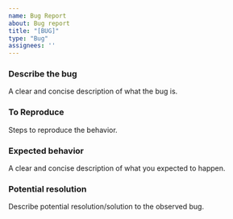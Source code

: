 ```yaml
---
name: Bug Report
about: Bug report
title: "[BUG]"
type: "Bug"
assignees: ''
---
```


### Describe the bug
A clear and concise description of what the bug is.

### To Reproduce
Steps to reproduce the behavior.

### Expected behavior
A clear and concise description of what you expected to happen.

### Potential resolution
Describe potential resolution/solution to the observed bug.